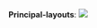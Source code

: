 **Principal-layouts**:
<img src="https://github.com/felipechaux/android-final-project/tree/master/captures/capture1.png?raw=true" />

